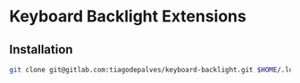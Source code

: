 # Keyboard Backlight Extensions

## Installation

```bash
git clone git@gitlab.com:tiagodepalves/keyboard-backlight.git $HOME/.local/share/gnome-shell/extensions/keyboard-backlight@tiagodepalves.gitlab.com
```
